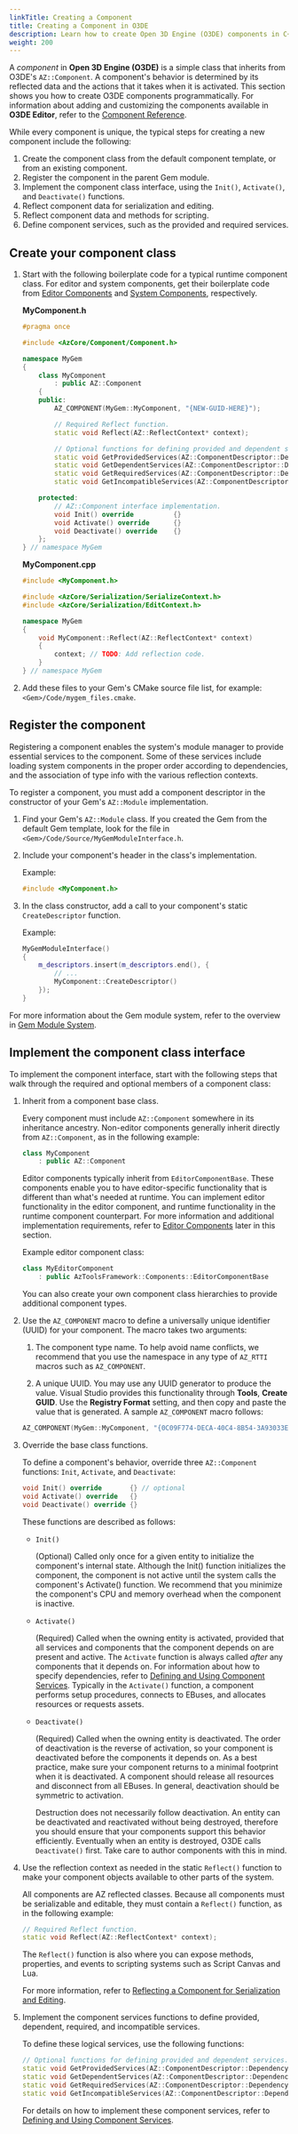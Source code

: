 ```yaml
---
linkTitle: Creating a Component
title: Creating a Component in O3DE
description: Learn how to create Open 3D Engine (O3DE) components in C++.
weight: 200
---
```


A *component* in **Open 3D Engine (O3DE)** is a simple class that inherits from O3DE's `AZ::Component`. A component's behavior is determined by its reflected data and the actions that it takes when it is activated. This section shows you how to create O3DE components programmatically. For information about adding and customizing the components available in **O3DE Editor**, refer to the [Component Reference](/docs/user-guide/components/reference).

While every component is unique, the typical steps for creating a new component include the following:

1. Create the component class from the default component template, or from an existing component.
1. Register the component in the parent Gem module.
1. Implement the component class interface, using the `Init()`, `Activate()`, and `Deactivate()` functions.
1. Reflect component data for serialization and editing.
1. Reflect component data and methods for scripting.
1. Define component services, such as the provided and required services.

## Create your component class

1. Start with the following boilerplate code for a typical runtime component class. For editor and system components, get their boilerplate code from [Editor Components](editor-components) and [System Components](system-components), respectively.

    **MyComponent.h**

    ```cpp
    #pragma once

    #include <AzCore/Component/Component.h>

    namespace MyGem
    {
        class MyComponent
            : public AZ::Component
        {
        public:
            AZ_COMPONENT(MyGem::MyComponent, "{NEW-GUID-HERE}");

            // Required Reflect function.
            static void Reflect(AZ::ReflectContext* context);

            // Optional functions for defining provided and dependent services.
            static void GetProvidedServices(AZ::ComponentDescriptor::DependencyArrayType& provided);
            static void GetDependentServices(AZ::ComponentDescriptor::DependencyArrayType& dependent);
            static void GetRequiredServices(AZ::ComponentDescriptor::DependencyArrayType& required);
            static void GetIncompatibleServices(AZ::ComponentDescriptor::DependencyArrayType& incompatible);

        protected:
            // AZ::Component interface implementation.
            void Init() override          {}
            void Activate() override      {}
            void Deactivate() override    {}
        };
    } // namespace MyGem
    ```

    **MyComponent.cpp**

    ```cpp
    #include <MyComponent.h>

    #include <AzCore/Serialization/SerializeContext.h>
    #include <AzCore/Serialization/EditContext.h>

    namespace MyGem
    {
        void MyComponent::Reflect(AZ::ReflectContext* context)
        {
            context; // TODO: Add reflection code.
        }
    } // namespace MyGem
    ```

1. Add these files to your Gem's CMake source file list, for example: `<Gem>/Code/mygem_files.cmake`.

## Register the component

Registering a component enables the system's module manager to provide essential services to the component. Some of these services include loading system components in the proper order according to dependencies, and the association of type info with the various reflection contexts.

To register a component, you must add a component descriptor in the constructor of your Gem's `AZ::Module` implementation.

1. Find your Gem's `AZ::Module` class. If you created the Gem from the default Gem template, look for the file in `<Gem>/Code/Source/MyGemModuleInterface.h`.

1. Include your component's header in the class's implementation.

    Example:

    ```cpp
    #include <MyComponent.h>
    ```

1. In the class constructor, add a call to your component's static `CreateDescriptor` function.

    Example:

    ```cpp
    MyGemModuleInterface()
    {
        m_descriptors.insert(m_descriptors.end(), {
            // ...
            MyComponent::CreateDescriptor()
        });
    }
    ```

For more information about the Gem module system, refer to the overview in [Gem Module System](/docs/user-guide/programming/gems/overview).

## Implement the component class interface

To implement the component interface, start with the following steps that walk through the required and optional members of a component class:

1. Inherit from a component base class.

    Every component must include `AZ::Component` somewhere in its inheritance ancestry. Non-editor components generally inherit directly from `AZ::Component`, as in the following example:

    ```cpp
    class MyComponent
        : public AZ::Component
    ```

    Editor components typically inherit from `EditorComponentBase`. These components enable you to have editor-specific functionality that is different than what's needed at runtime. You can implement editor functionality in the editor component, and runtime functionality in the runtime component counterpart. For more information and additional implementation requirements, refer to [Editor Components](./editor-components.md) later in this section.

    Example editor component class:

    ```cpp
    class MyEditorComponent
        : public AzToolsFramework::Components::EditorComponentBase
    ```

    You can also create your own component class hierarchies to provide additional component types.

1. Use the `AZ_COMPONENT` macro to define a universally unique identifier (UUID) for your component. The macro takes two arguments:

    1. The component type name. To help avoid name conflicts, we recommend that you use the namespace in any type of `AZ_RTTI` macros such as `AZ_COMPONENT`.

    1. A unique UUID. You may use any UUID generator to produce the value. Visual Studio provides this functionality through **Tools**, **Create GUID**. Use the **Registry Format** setting, and then copy and paste the value that is generated.
    A sample `AZ_COMPONENT` macro follows:

    ```cpp
    AZ_COMPONENT(MyGem::MyComponent, "{0C09F774-DECA-40C4-8B54-3A93033EC381}");
    ```

1. Override the base class functions.

    To define a component's behavior, override three `AZ::Component` functions: `Init`, `Activate`, and `Deactivate`:

    ```cpp
    void Init() override       {} // optional
    void Activate() override   {}
    void Deactivate() override {}
    ```

    These functions are described as follows:

    * `Init()`

        (Optional) Called only once for a given entity to initialize the component's internal state. Although the Init() function initializes the component, the component is not active until the system calls the component's Activate() function. We recommend that you minimize the component's CPU and memory overhead when the component is inactive.

    * `Activate()`

        (Required) Called when the owning entity is activated, provided that all services and components that the component depends on are present and active. The `Activate` function is always called _after_ any components that it depends on. For information about how to specify dependencies, refer to [Defining and Using Component Services](services). Typically in the `Activate()` function, a component performs setup procedures, connects to EBuses, and allocates resources or requests assets.

    * `Deactivate()`

        (Required) Called when the owning entity is deactivated. The order of deactivation is the reverse of activation, so your component is deactivated before the components it depends on. As a best practice, make sure your component returns to a minimal footprint when it is deactivated. A component should release all resources and disconnect from all EBuses. In general, deactivation should be symmetric to activation.

        Destruction does not necessarily follow deactivation. An entity can be deactivated and reactivated without being destroyed, therefore you should ensure that your components support this behavior efficiently. Eventually when an entity is destroyed, O3DE calls `Deactivate()` first. Take care to author components with this in mind.

1. Use the reflection context as needed in the static `Reflect()` function to make your component objects available to other parts of the system.

    All components are AZ reflected classes. Because all components must be serializable and editable, they must contain a `Reflect()` function, as in the following example:

    ```cpp
    // Required Reflect function.
    static void Reflect(AZ::ReflectContext* context);
    ```

    The `Reflect()` function is also where you can expose methods, properties, and events to scripting systems such as Script Canvas and Lua.

    For more information, refer to [Reflecting a Component for Serialization and Editing](reflection/reflecting-for-serialization).

1. Implement the component services functions to define provided, dependent, required, and incompatible services.

    To define these logical services, use the following functions:

    ```cpp
    // Optional functions for defining provided and dependent services.
    static void GetProvidedServices(AZ::ComponentDescriptor::DependencyArrayType& provided);
    static void GetDependentServices(AZ::ComponentDescriptor::DependencyArrayType& dependent);
    static void GetRequiredServices(AZ::ComponentDescriptor::DependencyArrayType& required);
    static void GetIncompatibleServices(AZ::ComponentDescriptor::DependencyArrayType& incompatible);
    ```

    For details on how to implement these component services, refer to [Defining and Using Component Services](services).
